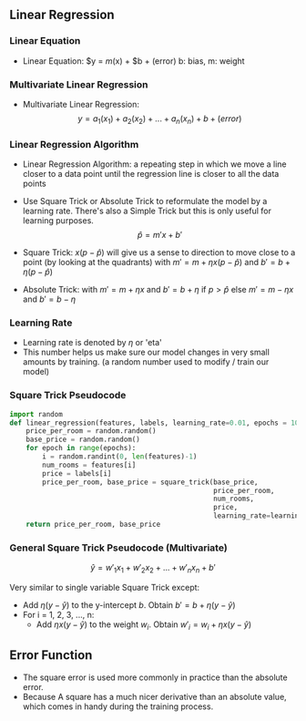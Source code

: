 ## Linear Regression

### Linear Equation

- Linear Equation: $y = $m($x) + $b + (error)
b: bias, m: weight

### Multivariate Linear Regression

- Multivariate Linear Regression: $$y = a_1(x_1) + a_2(x_2) + ... + a_n(x_n) + b + (error)$$

### Linear Regression Algorithm

- Linear Regression Algorithm: a repeating step in which we move a line closer to a data point until the regression line is closer to all the data points
- Use Square Trick or Absolute Trick to reformulate the model by a learning rate. There's also a Simple Trick but this is only useful for learning purposes.
$$\hat{p} = m'x + b'$$
- Square Trick: $x(p-\hat{p})$ will give us a sense to direction to move close to a point (by looking at the quadrants)
with $m' = m + \eta x(p-\hat{p})$ and $b' = b + \eta(p-\hat{p})$

- Absolute Trick:
with $m' = m + \eta x$ and $b' = b + \eta$ if $p > \hat{p}$
else $m' = m - \eta x$ and $b' = b - \eta$

### Learning Rate

- Learning rate is denoted by $\eta$ or 'eta'
- This number helps us make sure our model changes in very small amounts by training. (a random number used to modify / train our model)

### Square Trick Pseudocode

```python
import random
def linear_regression(features, labels, learning_rate=0.01, epochs = 1000):
    price_per_room = random.random()
    base_price = random.random()
    for epoch in range(epochs):
        i = random.randint(0, len(features)-1)
        num_rooms = features[i]
        price = labels[i]
        price_per_room, base_price = square_trick(base_price,
                                                  price_per_room,
                                                  num_rooms,
                                                  price,
                                                  learning_rate=learning_rate)
    return price_per_room, base_price
```

### General Square Trick Pseudocode (Multivariate)

$$\hat{y} = w'_1x_1 + w'_2x_2 + ... + w'_nx_n + b'$$

Very similar to single variable Square Trick except:

- Add $\eta(y-\hat{y})$ to the y-intercept $b$. Obtain $b' = b + \eta(y-\hat{y})$
- For i = 1, 2, 3, ..., n:
  - Add $\eta x(y-\hat{y})$ to the weight $w_i$. Obtain $w'_i = w_i + \eta x(y-\hat{y})$

## Error Function

- The square error is used more commonly in practice than the absolute error.
- Because A square has a much nicer derivative than an absolute value, which comes in handy during the training process.
